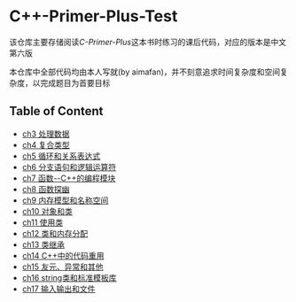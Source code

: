 # C++-Primer-Plus-Test
该仓库主要存储阅读*C-Primer-Plus*这本书时练习的课后代码，对应的版本是中文第六版

本仓库中全部代码均由本人写就(by aimafan)，并不刻意追求时间复杂度和空间复杂度，以完成题目为首要目标
## Table of Content
- [ch3 处理数据](ch3/)
- [ch4 复合类型](ch4/)
- [ch5 循环和关系表达式](ch5/)
- [ch6 分支语句和逻辑运算符](ch6/)
- [ch7 函数--C++的编程模块](ch7/)
- [ch8 函数探幽](ch8/)
- [ch9 内存模型和名称空间](ch9/)
- [ch10 对象和类](ch10/)
- [ch11 使用类](ch11/)
- [ch12 类和内存分配](ch12/)
- [ch13 类继承](ch13/)
- [ch14 C++中的代码重用](ch14/)
- [ch15 友元、异常和其他](ch15/)
- [ch16 string类和标准模板库](ch16/)
- [ch17 输入输出和文件](ch17/)